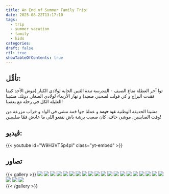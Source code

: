 ```yaml
---
title: An End of Summer Family Trip!
date: 2025-08-22T13:17:10
tags:
  - trip
  - summer vacation 
  - family
  - kids
categories: 
draft: false
rtl: true
showTableOfContents: true
---
```


## تأمُّل:

توا آخر العطلة متاع الصيف - المدرسة تبدة الثنين الجاية لولادي الكبار (موش الأحد كيما فقدت البراح و كي قولت لصحبي صعيد) و نهار الأربعاء لولادي الصغار. دونك، مشينا العليلة الكل في رحلة مع بعضنا!

مشيتا الحديقة الوطنية **عيد حيمد** و عملنا جو! فمة مشي في الواد و خراب مزرعة من وقت الصايبيين. موشي خاف، كان صعيب برشة باش نقنعو اللي ما عادش فمّا صليبيين!

## ڤيديو:

{{< youtube id="W9H3VT5p4pI" class="yt-embed" >}}

## تصاور

{{< gallery >}}
    <img src="featured.jpeg" class="grid-w50 md:grid-w33 xl:grid-w25">
    <img src="gallery/a-water-hike-0.jpeg" class="grid-w50 md:grid-w33 xl:grid-w25">
    <img src="gallery/a-water-hike-1.jpeg" class="grid-w50 md:grid-w33 xl:grid-w25">
    <img src="gallery/water-hike-4.jpeg" class="grid-w50 md:grid-w33 xl:grid-w25">
    <img src="gallery/water-hike-5.jpeg" class="grid-w50 md:grid-w33 xl:grid-w25">
    <img src="gallery/a-water-hike-2.jpeg" class="grid-w50 md:grid-w33 xl:grid-w25">
    <img src="gallery/water-hike-3.jpeg" class="grid-w50 md:grid-w33 xl:grid-w25">
    <img src="gallery/water-hike-4.jpeg" class="grid-w50 md:grid-w33 xl:grid-w25">
    <img src="gallery/crusades-farm.jpeg" class="grid-w50 md:grid-w33 xl:grid-w25">
    <img src="gallery/fun-farm-0.jpeg" class="grid-w50 md:grid-w33 xl:grid-w25">
    <img src="gallery/fun-farm-2.jpeg" class="grid-w50 md:grid-w33 xl:grid-w25">
    <img src="gallery/wine-press.jpeg" class="grid-w50 md:grid-w33 xl:grid-w25">
    <img src="gallery/fun-farm-3.jpeg" class="grid-w50 md:grid-w33 xl:grid-w25">
    <img src="gallery/fun-farm-4.jpeg" class="grid-w50 md:grid-w33 xl:grid-w25">
    <img src="gallery/fun-farm-5.jpeg" class="grid-w50 md:grid-w33 xl:grid-w25">
    <img src="gallery/fun-farm-6.jpeg" class="grid-w50 md:grid-w33 xl:grid-w25">
    <img src="gallery/water-hike-5.jpeg" class="grid-w50 md:grid-w33 xl:grid-w25">
    <img src="gallery/water-hike-6.jpeg" class="grid-w50 md:grid-w33 xl:grid-w25">
    <img src="gallery/water-hike-7.jpeg" class="grid-w50 md:grid-w33 xl:grid-w25">
    <img src="gallery/water-hike-8.jpeg" class="grid-w50 md:grid-w33 xl:grid-w25">
    <img src="gallery/deer.jpeg" class="grid-w50 md:grid-w33 xl:grid-w25">
    <img src="gallery/ending.jpeg" class="grid-w50 md:grid-w33 xl:grid-w25">
    <img src="gallery/panoramic-indoors.jpeg" >   
{{< /gallery >}}